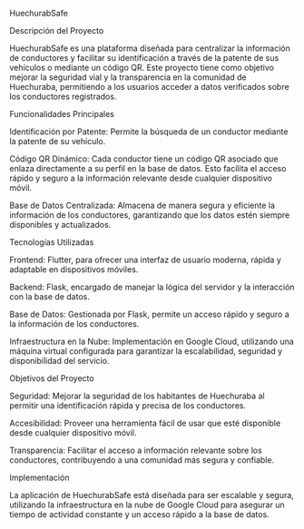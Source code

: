 HuechurabSafe

Descripción del Proyecto

HuechurabSafe es una plataforma diseñada para centralizar la información de conductores y facilitar su identificación a través de la patente de sus vehículos o mediante un código QR. Este proyecto tiene como objetivo mejorar la seguridad vial y la transparencia en la comunidad de Huechuraba, permitiendo a los usuarios acceder a datos verificados sobre los conductores registrados.

Funcionalidades Principales

Identificación por Patente: Permite la búsqueda de un conductor mediante la patente de su vehículo.

Código QR Dinámico: Cada conductor tiene un código QR asociado que enlaza directamente a su perfil en la base de datos. Esto facilita el acceso rápido y seguro a la información relevante desde cualquier dispositivo móvil.

Base de Datos Centralizada: Almacena de manera segura y eficiente la información de los conductores, garantizando que los datos estén siempre disponibles y actualizados.

Tecnologías Utilizadas

Frontend: Flutter, para ofrecer una interfaz de usuario moderna, rápida y adaptable en dispositivos móviles.

Backend: Flask, encargado de manejar la lógica del servidor y la interacción con la base de datos.

Base de Datos: Gestionada por Flask, permite un acceso rápido y seguro a la información de los conductores.

Infraestructura en la Nube: Implementación en Google Cloud, utilizando una máquina virtual configurada para garantizar la escalabilidad, seguridad y disponibilidad del servicio.

Objetivos del Proyecto

Seguridad: Mejorar la seguridad de los habitantes de Huechuraba al permitir una identificación rápida y precisa de los conductores.

Accesibilidad: Proveer una herramienta fácil de usar que esté disponible desde cualquier dispositivo móvil.

Transparencia: Facilitar el acceso a información relevante sobre los conductores, contribuyendo a una comunidad más segura y confiable.

Implementación

La aplicación de HuechurabSafe está diseñada para ser escalable y segura, utilizando la infraestructura en la nube de Google Cloud para asegurar un tiempo de actividad constante y un acceso rápido a la base de datos.

 


